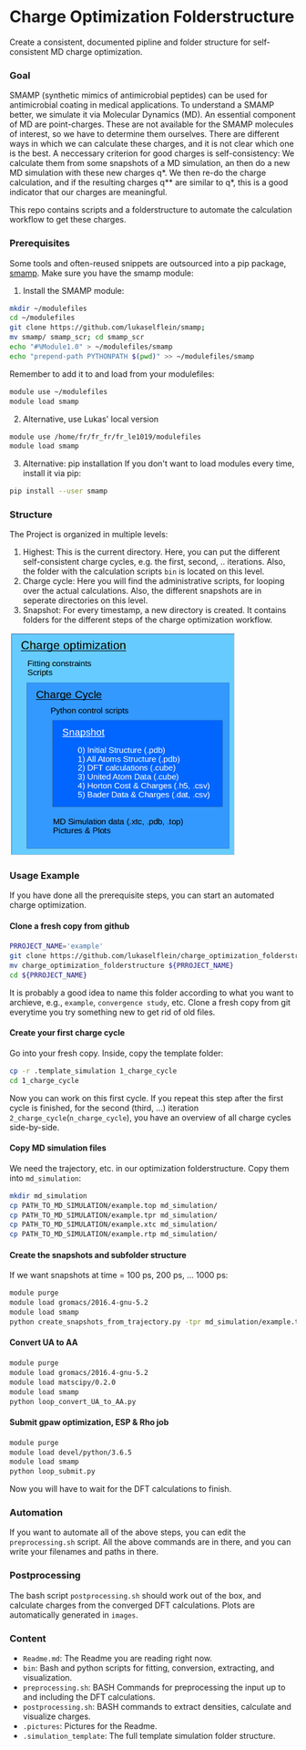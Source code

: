# Charge Optimization Folderstructure
Create a consistent, documented pipline and folder structure for self-consistent MD charge optimization.

### Goal
SMAMP (synthetic mimics of antimicrobial peptides) can be used for antimicrobial coating in medical applications.
To understand a SMAMP better, we simulate it via Molecular Dynamics (MD).
An essential component of MD are point-charges.
These are not available for the SMAMP molecules of interest, so we have to determine them ourselves.
There are different ways in which we can calculate these charges, and it is not clear which one is the best.
A neccessary criterion for good charges is self-consistency: 
We calculate them from some snapshots of a MD simulation, an then do a new MD simulation with these new charges q*. 
We then re-do the charge calculation, and if the resulting charges q** are similar to q*, this is a good indicator that our charges are meaningful.

This repo contains scripts and a folderstructure to automate the calculation workflow to get these charges.

### Prerequisites
Some tools and often-reused snippets are outsourced into a pip package, [smamp](https://github.com/lukaselflein/smamp).
Make sure you have the smamp module:
1. Install the SMAMP module:
```bash
mkdir ~/modulefiles
cd ~/modulefiles
git clone https://github.com/lukaselflein/smamp; 
mv smamp/ smamp_scr; cd smamp_scr
echo "#%Module1.0" > ~/modulefiles/smamp
echo "prepend-path PYTHONPATH $(pwd)" >> ~/modulefiles/smamp
```

Remember to add it to and load from your modulefiles:
```bash
module use ~/modulefiles
module load smamp
```
2. Alternative, use Lukas' local version
```bash
module use /home/fr/fr_fr/fr_le1019/modulefiles
module load smamp
```

3. Alternative: pip installation
If you don't want to load modules every time, install it via pip:
```bash
pip install --user smamp
```

### Structure
The Project is organized in multiple levels:
1. Highest: This is the current directory. Here, you can put the different self-consistent charge cycles, e.g. the first, second, .. iterations. Also, the folder with the calculation scripts `bin` is located on this level.
2. Charge cycle: Here you will find the administrative scripts, for looping over the actual calculations. Also, the different snapshots are in seperate directories on this level.
3. Snapshot: For every timestamp, a new directory is created. It contains folders for the different steps of the charge optimization workflow.
<img src="./.pictures/folder_hierarchy.png" width="400px">

### Usage Example
If you have done all the prerequisite steps, you can start an automated charge optimization.
#### Clone a fresh copy from github
```bash
PRROJECT_NAME='example'
git clone https://github.com/lukaselflein/charge_optimization_folderstructure
mv charge_optimization_folderstructure ${PRROJECT_NAME}
cd ${PRROJECT_NAME}
```
It is probably a good idea to name this folder according to what you want to archieve, e.g., `example`, `convergence study`, etc.
Clone a fresh copy from git everytime you try something new to get rid of old files.

#### Create your first charge cycle
Go into your fresh copy. Inside, copy the template folder:
```bash
cp -r .template_simulation 1_charge_cycle 
cd 1_charge_cycle
```
Now you can work on this first cycle. If you repeat this step after the first cycle is finished, for the second (third, ...) iteration `2_charge_cycle`(`n_charge_cycle`), you have an overview of all charge cycles side-by-side.

#### Copy MD simulation files
We need the trajectory, etc. in our optimization folderstructure. Copy them into `md_simulation`:
```bash
mkdir md_simulation
cp PATH_TO_MD_SIMULATION/example.top md_simulation/
cp PATH_TO_MD_SIMULATION/example.tpr md_simulation/
cp PATH_TO_MD_SIMULATION/example.xtc md_simulation/
cp PATH_TO_MD_SIMULATION/example.rtp md_simulation/
```

#### Create the snapshots and subfolder structure
If we want snapshots at time = 100 ps, 200 ps, ... 1000 ps:
```bash
module purge
module load gromacs/2016.4-gnu-5.2
module load smamp
python create_snapshots_from_trajectory.py -tpr md_simulation/example.tpr -top md_simulation/example.top -xtc md_simulation/example.xtc -s 100 -d 100 -e 1000
```

#### Convert UA to AA
```bash
module purge
module load gromacs/2016.4-gnu-5.2
module load matscipy/0.2.0
module load smamp
python loop_convert_UA_to_AA.py
```

#### Submit gpaw optimization, ESP & Rho job
```bash
module purge
module load devel/python/3.6.5
module load smamp
python loop_submit.py
```
Now you will have to wait for the DFT calculations to finish.

### Automation
If you want to automate all of the above steps, you can edit the `preprocessing.sh` script. All the above commands are in there, and you can write your filenames and paths in there.

### Postprocessing
The bash script `postprocessing.sh` should work out of the box, and calculate charges from the converged DFT calculations.
Plots are automatically generated in `images`.

### Content
* `Readme.md`: The Readme you are reading right now.
* `bin`: Bash and python scripts for fitting, conversion, extracting, and visualization.
* `preprocessing.sh`: BASH Commands for preprocessing the input up to and including the DFT calculations.
* `postprocessing.sh`: BASH commands to extract densities, calculate and visualize charges.
* `.pictures`: Pictures for the Readme.
* `.simulation_template`: The full template simulation folder structure.
